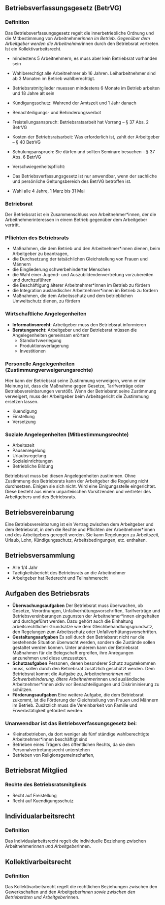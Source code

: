 ## Betriebsverfassungsgesetz (BetrVG)

### Definition

Das Betriebsverfassungsgesetz regelt die innerbetriebliche Ordnung und die Mitbestimmung von Arbeitnehmer*innen im Betrieb. Gegenüber dem Arbeitgeber werden die Arbeitnehmer*innen durch den Betriebsrat vertreten. Ist ein Kollektivarbeitsrecht.

- mindestens 5 Arbeitnehmern, es muss aber kein Betriebsrat vorhanden sein
- Wahlberechtigt alle Arbeitnehmer ab 16 Jahren. Leiharbeitnehmer sind ab 3 Monaten im Betrieb wahlberechtigt. 
- Betriebsratmitglieder muessen mindestens 6 Monate im Betrieb arbeiten und 18 Jahre alt sein
- Kündigungsschutz: Wahrend der Amtszeit und 1 Jahr danach
- Benachteiligungs- und Behinderungsverbot
- Freistellungsanspruch: Betriebsratsarbeit hat Vorrang – § 37 Abs. 2 BetrVG
- Kosten der Betriebsratsarbeit: Was erforderlich ist, zahlt der Arbeitgeber – § 40 BetrVG
- Schulungsanspruch: Sie dürfen und sollten Seminare besuchen – § 37 Abs. 6 BetrVG
- Verschwiegenheitspflicht:

- Das Betriebsverfassungsgesetz ist nur anwendbar, wenn der sachliche und persönliche Geltungsbereich des BetrVG betroffen ist.
- Wahl alle 4 Jahre, 1 Marz bis 31 Mai

### Betriebsrat

Der Betriebsrat ist ein Zusammenschluss von Arbeitnehmer*innen, der die Arbeitnehmerinteressen in einem Betrieb gegenüber dem Arbeitgeber vertritt.

### Pflichten des Betriebsrats

- Maßnahmen, die dem Betrieb und den Arbeitnehmer*innen dienen, beim Arbeitgeber zu beantragen,
- die Durchsetzung der tatsächlichen Gleichstellung von Frauen und Männern
- die Eingliederung schwerbehinderter Menschen 
- die Wahl einer Jugend- und Auszubildendenvertretung vorzubereiten und durchzuführen
- die Beschäftigung älterer Arbeitnehmer*innen im Betrieb zu fördern
- die Integration ausländischer Arbeitnehmer*innen im Betrieb zu fördern
- Maßnahmen, die dem Arbeitsschutz und dem betrieblichen Umweltschutz dienen, zu fördern

### Wirtschaftliche Angelegenheiten

- **Informatiosnrecht**: Arbeitgeber muss den Betriebsrat informieren
- **Beratungsrecht**: Arbeitgeber und der Betriebsrat müssen die Angelegenheiten gemeinsam erörtern
  - Standortvwerlegung
  - Produktionsverlagerung
  - Investitionen

### Personelle Angelegenheiten (Zustimmungverweigerungsrechte)

Hier kann der Betriebsrat seine Zustimmung verweigern, wenn er der Meinung ist, dass die Maßnahme gegen Gesetze, Tarifverträge oder Betriebsvereinbarungen verstößt. Wenn der Betriebsrat seine Zustimmung verweigert, muss der Arbeitgeber beim Arbeitsgericht die Zustimmung ersetzen lassen.

- Kuendigung
- Einstellung
- Versetzung

### Soziale Angelegenheiten (Mitbestimmungsrechte)

- Arbeitszeit
- Pausenregelung
- Urlaubsregelung
- Sozialeinrichtungen
- Betriebliche Bildung

Betriebtsrat muss bei diesen Angelegenheiten zustimmen. Ohne Zustimmung des Betriebsrats kann der Arbeitgeber die Regelung nicht durchsetzen. Einigen sie sich nicht. Wird eine Einigungsstelle eingerichtet. Diese besteht aus einem unparteiischen Vorsitzenden und vertreter des Arbeitgebers und des Betriebsrats.

## Betriebsvereinbarung

Eine Betriebsvereinbarung ist ein Vertrag zwischen dem Arbeitgeber und dem Betriebsrat, in dem die Rechte und Pflichten der Arbeitnehmer*innen und des Arbeitgebers geregelt werden. Sie kann Regelungen zu Arbeitszeit, Urlaub, Lohn, Kündigungsschutz, Arbeitsbedingungen, etc. enthalten.

## Betriebsversammlung

- Alle 1/4 Jahr
- Taetigkeitsbericht des Betriebsrats an die Arbeitnehmer
- Arbeitgeber hat Rederecht und Teilnahmerecht

## Aufgaben des Betriebsrats

- **Überwachungsaufgaben**
Der Betriebsrat muss überwachen, ob Gesetze, Verordnungen, Unfallverhütungsvorschriften, Tarifverträge und Betriebsvereinbarungen zugunsten der Arbeitnehmer*innen eingehalten und durchgeführt werden. Dazu gehört auch die Einhaltung arbeitsrechtlicher Grundsätze wie dem Gleichbehandlungsgrundsatz, den Regelungen zum Arbeitsschutz oder Unfallverhütungsvorschriften.
- **Gestaltungsaufgaben**
Es soll durch den Betriebsrat nicht nur die bestehende Situation überwacht werden, sondern die Zustände sollen gestaltet werden können. Unter anderem kann der Betriebsrat Maßnahmen für die Belegschaft ergreifen, ihre Anregungen anzunehmen und diese umzusetzen.
- **Schutzaufgaben**
Personen, denen besonderer Schutz zugutekommen muss, sollen durch den Betriebsrat zusätzlich geschützt werden. Dem Betriebsrat kommt die Aufgabe zu, Arbeitnehmer*innen mit Schwerbehinderung, ältere Arbeitnehmer*innen und ausländische Arbeitnehmer*innen aktiv vor Benachteiligungen und Diskriminierung zu schützen.
- **Förderungsaufgaben**
 Eine weitere Aufgabe, die dem Betriebsrat zukommt, ist die Förderung der Gleichstellung von Frauen und Männern im Betrieb. Zusätzlich muss die Vereinbarkeit von Familie und Erwerbstätigkeit gefördert werden.

### Unanwendbar ist das Betriebsverfassungsgesetz bei:

- Kleinstbetrieben, da dort weniger als fünf ständige wahlberechtigte Arbeitnehmer*innen beschäftigt sind
- Betrieben eines Trägers des öffentlichen Rechts, da sie dem Personalvertretungsrecht unterstehen
- Betrieben von Religionsgemeinschaften,

## Betriebsrat Mitglied

### Rechte des Betriebsratsmitglieds

- Recht auf Freistellung
- Recht auf Kuendigungsschutz

## Individualarbeitsrecht

### Definition

Das Individualarbeitsrecht regelt die individuelle Beziehung zwischen Arbeitnehmer*innen und Arbeitgeber*innen.

## Kollektivarbeitsrecht

### Definition

Das Kollektivarbeitsrecht regelt die rechtlichen Beziehungen zwischen den Gewerkschaften und den Arbeitgeber*innen sowie zwischen den Betriebsräten und Arbeitgeber*innen.
